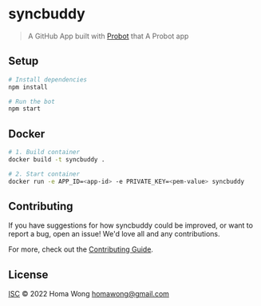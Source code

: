 # syncbuddy

> A GitHub App built with [Probot](https://github.com/probot/probot) that A Probot app

## Setup

```sh
# Install dependencies
npm install

# Run the bot
npm start
```

## Docker

```sh
# 1. Build container
docker build -t syncbuddy .

# 2. Start container
docker run -e APP_ID=<app-id> -e PRIVATE_KEY=<pem-value> syncbuddy
```

## Contributing

If you have suggestions for how syncbuddy could be improved, or want to report a bug, open an issue! We'd love all and any contributions.

For more, check out the [Contributing Guide](CONTRIBUTING.md).

## License

[ISC](LICENSE) © 2022 Homa Wong <homawong@gmail.com>
